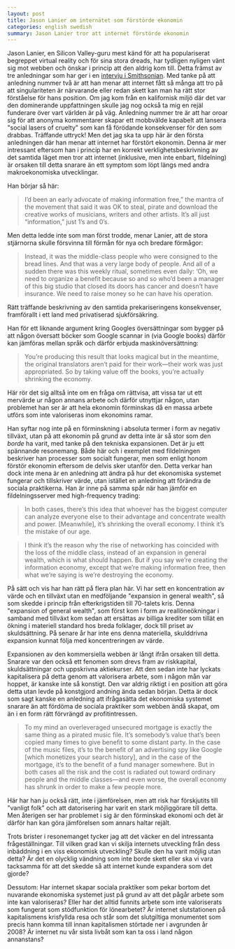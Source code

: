 ```yaml
---
layout: post
title: Jason Lanier om internätet som förstörde ekonomin
categories: english swedish 
summary: Jason Lanier tror att internet förstörde ekonomin
---
```

Jason Lanier, en Silicon Valley-guru mest känd för att ha populariserat begreppet virtual reality och för sina stora dreads, har tydligen nyligen vänt sig mot webben och önskar i princip att den aldrig kom till. Detta främst av tre anledningar som har ger i en [intervju i Smithsonian](http://www.smithsonianmag.com/arts-culture/What-Turned-Jaron-Lanier-Against-the-Web-183832741.html?c=y&story=fullstory). Med tanke på att anledning nummer två är att han menar att internet fått så många att tro på att singulariteten är närvarande eller redan skett kan man ha rätt stor förståelse för hans position. Om jag kom från en kalifornisk miljö där det var den dominerande uppfattningen skulle jag nog också ta mig en rejäl funderare över vart världen är på väg. Anledning nummer tre är att har oroar sig för att anonyma kommentarer skapar ett mobbvälde kapabelt att lansera "social lasers of cruelty" som kan få förödande konsekvenser för den som drabbas. Träffande uttryck! Men det jag ska ta upp här är den första anledningen där han menar att internet har förstört ekonomin. Denna är mer intressant eftersom han i princip har en korrekt verklighetsbeskrivning av det samtida läget men tror att internet (inklusive, men inte enbart, fildelning) är orsaken till detta snarare än ett symptom som löpt längs med andra makroekonomiska utvecklingar. 

Han börjar så här:

> I’d been an early advocate of making information free,” the mantra of the movement that said it was OK to steal, pirate and download the creative works of musicians, writers and other artists. It’s all just “information,” just 1’s and 0’s.

Men detta ledde inte som man först trodde, menar Lanier, att de stora stjärnorna skulle försvinna till förmån för nya och bredare förmågor:

> Instead, it was the middle-class people who were consigned to the bread lines. And that was a very large body of people. And all of a sudden there was this weekly ritual, sometimes even daily: ‘Oh, we need to organize a benefit because so and so who’d been a manager of this big studio that closed its doors has cancer and doesn’t have insurance. We need to raise money so he can have his operation.

Rätt träffande beskrivning av den samtida prekariseringens konsekvenser, framförallt i ett land med privatiserad sjukförsäkring.

Han för ett liknande argument kring Googles översättningar som bygger på att någon översatt böcker som Google scannar in (via Google books) därför kan jämföras mellan språk och därför erbjuda maskinöversättning: 

> You’re producing this result that looks magical but in the meantime, the original translators aren’t paid for their work—their work was just appropriated. So by taking value off the books, you’re actually shrinking the economy.

Här rör det sig alltså inte om en fråga om rättvisa, att vissa tar ut ett mervärde ur någon annans arbete och därför utnyttjar någon, utan problemet han ser är att hela ekonomin förminskas då en massa arbete utförs som inte valoriseras inom ekonomins ramar.

Han syftar nog inte på en förminskning i absoluta termer i form av negativ tillväxt, utan på att ekonomin på grund av detta inte är så stor som den *borde* ha varit, med tanke på den tekniska expansionen. Det är ju ett spännande resonemang. Både här och i exemplet med fildelningen beskriver han processer som socialt fungerar, men som enligt honom förstör ekonomin eftersom de delvis sker utanför den. Detta verkar han dock inte mena är en anledning att ändra på hur det ekonomiska systemet fungerar och tillskriver värde, utan istället en anledning att förändra de sociala praktikerna. Han är inne på samma spår när han jämför en fildelningsserver med high-frequency trading:

> In both cases, there’s this idea that whoever has the biggest computer can analyze everyone else to their advantage and concentrate wealth and power. [Meanwhile], it’s shrinking the overall economy. I think it’s the mistake of our age. 

> I think it’s the reason why the rise of networking has coincided with the loss of the middle class, instead of an expansion in general wealth, which is what should happen. But if you say we’re creating the information economy, except that we’re making information free, then what we’re saying is we’re destroying the economy. 

På sätt och vis har han rätt på flera plan här. Vi har sett en koncentration av värde och en tillväxt utan en medföljande "expansion in general wealth", så som skedde i princip från efterkrigstiden till 70-talets kris. Denna "expansion of general wealth", som först kom i form av reallöneökningar i samband med tillväxt kom sedan att ersättas av billiga krediter som tillät en ökning i materiell standard hos breda folklager, dock till priset av skuldsättning. På senare år har inte ens denna materiella, skulddrivna expansion kunnat följa med koncentreringen av värde. 

Expansionen av den kommersiella webben är långt ifrån orsaken till detta. Snarare var den också ett fenomen som drevs fram av riskkapital, skuldsättningar och uppskrivna aktiekurser. Att den sedan inte har lyckats kapitalisera på detta genom att valorisera arbete, som i någon mån var hoppet, är kanske inte så konstigt. Den var aldrig riktigt i en position att göra detta utan levde på konstgjord andning ända sedan början. Detta är dock som sagt kanske en anledning att ifrågasätta det ekonomiska systemet snarare än att fördöma de sociala praktiker som webben ändå skapat, om än i en form rätt förvrängd av profitintressen.

> To my mind an overleveraged unsecured mortgage is exactly the same thing as a pirated music file. It’s somebody’s value that’s been copied many times to give benefit to some distant party. In the case of the music files, it’s to the benefit of an advertising spy like Google [which monetizes your search history], and in the case of the mortgage, it’s to the benefit of a fund manager somewhere. But in both cases all the risk and the cost is radiated out toward ordinary people and the middle classes—and even worse, the overall economy has shrunk in order to make a few people more. 

Här har han ju också rätt, inte i jämförelsen, men att risk har förskjutits till "vanligt folk" och att datorisering har varit en stark möjliggörare till detta. Men återigen ser har problemet i sig är den förminskad ekonomi och det är därför han kan göra jämförelsen som annars haltar rejält.

Trots brister i resonemanget tycker jag att det väcker en del intressanta frågeställningar. Till vilken grad kan vi skilja internets utveckling från dess inbäddning i en viss ekonomisk utveckling? Skulle den ha varit möjlig utan detta? Är det en olycklig vändning som inte borde skett eller ska vi vara tacksamma för att det skedde så att internet kunde expandera som det gjorde?

Dessutom: Har internet skapar sociala praktiker som pekar bortom det nuvarande ekonomiska systemet just på grund av att det pågår arbete som inte kan valoriseras? Eller har det alltid funnits arbete som inte valoriserats som fungerat som stödfunktion för lönearbetet? Är internet slutstationen på kapitalismens krisfyllda resa och står som det slutgiltiga monumentet som precis hann komma till innan kapitalismen störtade ner i avgrunden år 2008? Är internet nu vår sista livbåt som kan ta oss i land någon annanstans?


